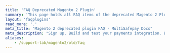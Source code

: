 ```yaml
---
title: 'FAQ Deprecated Magento 2 Plugin'
summary: 'This page holds all FAQ items of the deprecated Magento 2 Plugin.'
layout: 'faqplugins'
read_more: '.'
meta_title: "Magento 2 deprecated plugin FAQ - MultiSafepay Docs"
meta_description: "Sign up. Build and test your payments integration. Explore our products and services. Use our API Reference, SDKs, and wrappers. Get support."
aliases:
    - /support-tab/magento2/old/faq
---
```

 